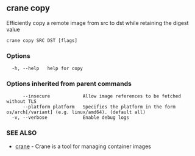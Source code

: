 ## crane copy

Efficiently copy a remote image from src to dst while retaining the digest value

```
crane copy SRC DST [flags]
```

### Options

```
  -h, --help   help for copy
```

### Options inherited from parent commands

```
      --insecure            Allow image references to be fetched without TLS
      --platform platform   Specifies the platform in the form os/arch[/variant] (e.g. linux/amd64). (default all)
  -v, --verbose             Enable debug logs
```

### SEE ALSO

* [crane](crane.md)	 - Crane is a tool for managing container images

